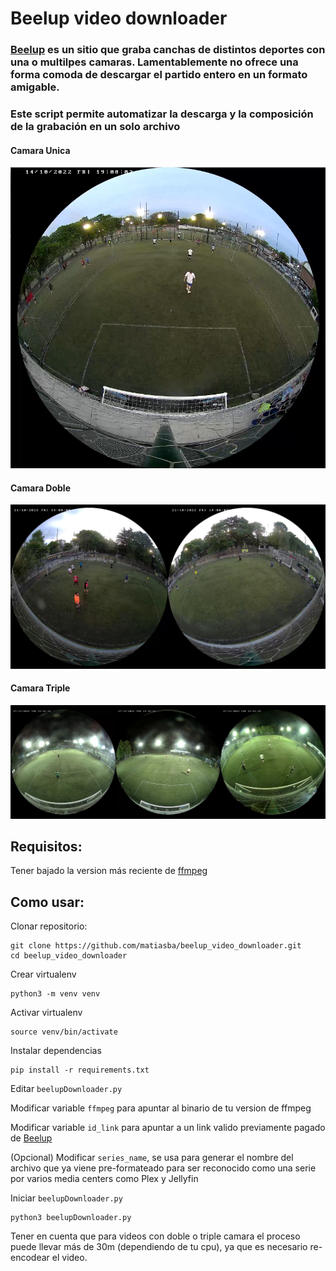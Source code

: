 # Beelup video downloader

### [Beelup](https://www.beelup.com/) es un sitio que graba canchas de distintos deportes con una o multilpes camaras. Lamentablemente no ofrece una forma comoda de descargar el partido entero en un formato amigable.

### Este script permite automatizar la descarga y la composición de la grabación en un solo archivo


#### Camara Unica
![alt text](https://github.com/matiasba/beelup_video_downloader/blob/main/img/single.jpg?raw=true "Camara unica")

#### Camara Doble
![alt text](https://github.com/matiasba/beelup_video_downloader/blob/main/img/double.jpg?raw=true "Camara doble")

#### Camara Triple
![alt text](https://github.com/matiasba/beelup_video_downloader/blob/main/img/triple.jpg?raw=true "Camara triple")

## Requisitos:

Tener bajado la version más reciente de [ffmpeg](https://ffmpeg.org/download.html)

## Como usar:

Clonar repositorio:
```
git clone https://github.com/matiasba/beelup_video_downloader.git
cd beelup_video_downloader
```
Crear virtualenv
```
python3 -m venv venv
```
Activar virtualenv
```
source venv/bin/activate
```
Instalar dependencias
```
pip install -r requirements.txt
```
Editar `beelupDownloader.py`

Modificar variable `ffmpeg` para apuntar al binario de tu version de ffmpeg

Modificar variable `id_link` para apuntar a un link valido previamente pagado de [Beelup](https://www.beelup.com/)

(Opcional) Modificar `series_name`, se usa para generar el nombre del archivo que ya viene pre-formateado para ser reconocido como una serie por varios media centers como Plex y Jellyfin

Iniciar `beelupDownloader.py`
```
python3 beelupDownloader.py
```
Tener en cuenta que para videos con doble o triple camara el proceso puede llevar más de 30m (dependiendo de tu cpu), ya que es necesario re-encodear el video.
